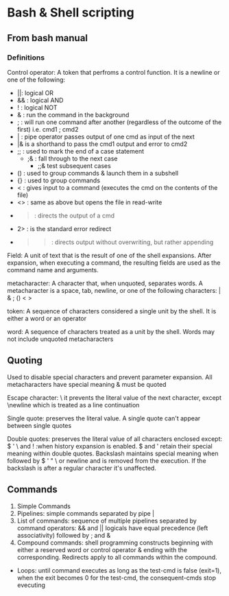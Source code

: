 # Bash & Shell scripting
## From bash manual
### Definitions
Control operator: A token that perfroms a control function. It is a newline or one of the following:
* ||: logical OR
* && : logical AND
* ! : logical NOT
* & : run the command in the background
* ; : will run one command after another (regardless of the outcome of the first) i.e. cmd1 ; cmd2
* | : pipe operator passes output of one cmd as input of the next
 * |& is a shorthand to pass the cmd1 output and error to cmd2
* ;; : used to mark the end of a case statement
  * ;& : fall through to the next case
    * ;;& test subsequent cases
* () : used to group commands & launch them in a subshell
* {} : used to group commands
* < : gives input to a command (executes the cmd on the contents of the file)
* <> : same as above but opens the file in read-write
* > : directs the output of a cmd
 * 2> : is the standard error redirect
 * >> : directs output without overwriting, but rather appending

Field: A unit of text that is the result of one of the shell expansions. After expansion, when executing a command, the resulting fields are used as the command name and arguments.

metacharacter: A character that, when unquoted, separates words. A metacharacter is a space, tab, newline, or one of the following characters: | & ; () < >

token: A  sequence  of  characters  considered  a  single  unit  by  the  shell. It  is  either  a word or an operator

word: A sequence of characters treated as a unit by the shell.  Words may not include unquoted metacharacters

## Quoting
Used to disable special characters and prevent parameter expansion. All metacharacters have special meaning & must be quoted

Escape character: \ it prevents the literal value of the next character, except \newline which is treated as a line continuation

Single quote: preserves the literal value. A single quote can't appear between single quotes

Double quotes: preserves the literal value of all characters enclosed except: $ ' \ and ! :when history expansion is enabled. $ and ' retain their special meaning within double quotes. Backslash maintains special meaning when followed by $ ' " \ or newline and is removed from the execution. If the backslash is after a regular character it's unaffected.

## Commands
1. Simple Commands
2. Pipelines: simple commands separated by pipe |
3. List of commands: sequence of multiple pipelines separated by command operators: && and || logicals have equal precedence (left associativity) followed by ; and &
4. Compound commands: shell programming constructs beginning with either a reserved word or control operator & ending with the corresponding. Redirects apply to all commands within the compound.
 * Loops: until command executes as long as the test-cmd is false (exit=1), when the exit becomes 0 for the test-cmd, the consequent-cmds stop evecuting
